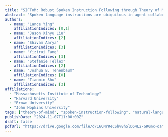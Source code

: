 ```yaml
---
title: "SIFToM: Robust Spoken Instruction Following through Theory of Mind"
abstract: "Spoken language instructions are ubiquitous in agent collaboration. However, in human-robot collaboration, recognition accuracy for human speech is often influenced by various speech and environmental factors, such as background noise, the speaker’s accents, and mispronunciation. When faced with noisy or unfamiliar auditory inputs, humans use context and prior knowledge to disambiguate the stimulus and take pragmatic actions, a process referred to as top-down processing in cognitive science. We present a cognitively inspired model, Speech Instruction Following through Theory of Mind (SIFToM), to enable robots to pragmatically follow human instructions under diverse speech conditions by inferring the human’s goal and joint plan as prior for speech perception and understanding. We test SIFToM in simulated home experiments (VirtualHome 2). Results show that the SIFToM model outperforms state-of-the-art speech and language models, approaching human-level accuracy on challenging speech instruction following tasks. We then demonstrate its ability at the task planning level on a mobile manipulator for breakfast preparation tasks."
authors:
  - name: "Lance Ying"
    affiliationIndices: [0,1]
  - name: "Jason Xinyu Liu"
    affiliationIndices: [2]
  - name: "Shivam Aarya"
    affiliationIndices: [3]
  - name: "Yizirui Fang"
    affiliationIndices: [3]
  - name: "Stefanie Tellex"
    affiliationIndices: [2]
  - name: "Joshua B. Tenenbaum"
    affiliationIndices: [0]
  - name: "Tianmin Shu"
    affiliationIndices: [3]
affiliations:
  - "Massachusetts Institute of Technology"
  - "Harvard University"
  - "Brown University"
  - "John Hopkins University"
tags: ["theory-of-mind", "spoken-instruction-following", "natural-language-processing", "human-robot-interaction", "cognitive-modeling", "robotics", "language-grounding", "speech-recognition", "pragmatic-reasoning", "task-planning"]
publishDate: "2024-11-07T11:00:00Z"
draft: false
pdfUrl: "https://drive.google.com/file/d/16CNrReCShv8hSlD64L2-GR0mx-oaY96z/view"
---
```

